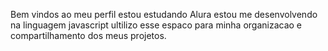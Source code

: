 Bem vindos ao meu perfil
estou estudando Alura
estou me desenvolvendo na linguagem javascript
ultilizo esse espaco para minha organizacao e compartilhamento dos meus projetos.

